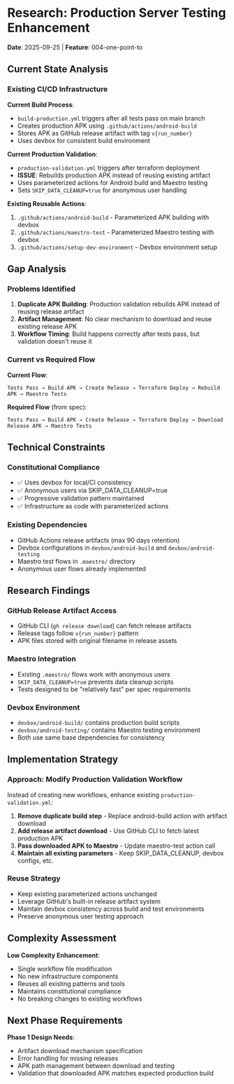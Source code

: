# Research: Production Server Testing Enhancement

**Date**: 2025-09-25 | **Feature**: 004-one-point-to

## Current State Analysis

### Existing CI/CD Infrastructure

**Current Build Process**:

- `build-production.yml` triggers after all tests pass on main branch
- Creates production APK using `.github/actions/android-build`
- Stores APK as GitHub release artifact with tag `v{run_number}`
- Uses devbox for consistent build environment

**Current Production Validation**:

- `production-validation.yml` triggers after terraform deployment
- **ISSUE**: Rebuilds production APK instead of reusing existing artifact
- Uses parameterized actions for Android build and Maestro testing
- Sets `SKIP_DATA_CLEANUP=true` for anonymous user handling

**Existing Reusable Actions**:

1. `.github/actions/android-build` - Parameterized APK building with devbox
2. `.github/actions/maestro-test` - Parameterized Maestro testing with devbox
3. `.github/actions/setup-dev-environment` - Devbox environment setup

## Gap Analysis

### Problems Identified

1. **Duplicate APK Building**: Production validation rebuilds APK instead of reusing release artifact
2. **Artifact Management**: No clear mechanism to download and reuse existing release APK
3. **Workflow Timing**: Build happens correctly after tests pass, but validation doesn't reuse it

### Current vs Required Flow

**Current Flow**:

```
Tests Pass → Build APK → Create Release → Terraform Deploy → Rebuild APK → Maestro Tests
```

**Required Flow** (from spec):

```
Tests Pass → Build APK → Create Release → Terraform Deploy → Download Release APK → Maestro Tests
```

## Technical Constraints

### Constitutional Compliance

- ✅ Uses devbox for local/CI consistency
- ✅ Anonymous users via SKIP_DATA_CLEANUP=true
- ✅ Progressive validation pattern maintained
- ✅ Infrastructure as code with parameterized actions

### Existing Dependencies

- GitHub Actions release artifacts (max 90 days retention)
- Devbox configurations in `devbox/android-build` and `devbox/android-testing`
- Maestro test flows in `.maestro/` directory
- Anonymous user flows already implemented

## Research Findings

### GitHub Release Artifact Access

- GitHub CLI (`gh release download`) can fetch release artifacts
- Release tags follow `v{run_number}` pattern
- APK files stored with original filename in release assets

### Maestro Integration

- Existing `.maestro/` flows work with anonymous users
- `SKIP_DATA_CLEANUP=true` prevents data cleanup scripts
- Tests designed to be "relatively fast" per spec requirements

### Devbox Environment

- `devbox/android-build/` contains production build scripts
- `devbox/android-testing/` contains Maestro testing environment
- Both use same base dependencies for consistency

## Implementation Strategy

### Approach: Modify Production Validation Workflow

Instead of creating new workflows, enhance existing `production-validation.yml`:

1. **Remove duplicate build step** - Replace android-build action with artifact download
2. **Add release artifact download** - Use GitHub CLI to fetch latest production APK
3. **Pass downloaded APK to Maestro** - Update maestro-test action call
4. **Maintain all existing parameters** - Keep SKIP_DATA_CLEANUP, devbox configs, etc.

### Reuse Strategy

- Keep existing parameterized actions unchanged
- Leverage GitHub's built-in release artifact system
- Maintain devbox consistency across build and test environments
- Preserve anonymous user testing approach

## Complexity Assessment

**Low Complexity Enhancement**:

- Single workflow file modification
- No new infrastructure components
- Reuses all existing patterns and tools
- Maintains constitutional compliance
- No breaking changes to existing workflows

## Next Phase Requirements

**Phase 1 Design Needs**:

- Artifact download mechanism specification
- Error handling for missing releases
- APK path management between download and testing
- Validation that downloaded APK matches expected production build
